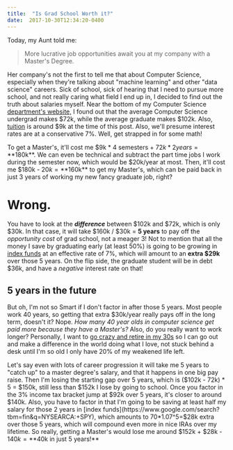 ```yaml
---
title:  "Is Grad School Worth it?"
date:  2017-10-30T12:34:20-0400
---
```


Today, my Aunt told me:
> More lucrative job opportunities await you at my company with a Master's Degree.

Her company's not the first to tell me that about Computer Science, especially when they're talking about "machine learning" and other "data science" careers. Sick of school, sick of hearing that I need to pursue more school, and not really caring what field I end up in, I decided to find out the truth about salaries myself. Near the bottom of my Computer Science [department's website,](https://www.csc.ncsu.edu/future-students/) I found out that the average Computer Science undergrad makes $72k, while the average graduate makes $102k. Also, [tuition](https://studentservices.ncsu.edu/your-money/financial-aid/estimated-cost-of-attendance/undergraduate-student/) is around $9k at the time of this post. Also, we'll presume interest rates are at a conservative 7%. Well, get strapped in for some math!

To get a Master's, it'll cost me $9k * 4 semesters + $72k * 2 years = **$180k**. We can even be technical and subtract the part time jobs I work during the semester now, which would be $20k/year at most. Then, it'll cost me $180k - $20k = **$160k** to get my Master's, which can be paid back in just 3 years of working my new fancy graduate job, right?

# Wrong.

You have to look at the ___difference___ between $102k and $72k, which is only $30k. In that case, it will take $160k / $30k = **5 years** to pay off the _opportunity cost_ of grad school, not a meager 3! Not to mention that all the money I save by graduating early (at least 50%) is going to be growing in [index funds](https://www.mrmoneymustache.com/2011/05/18/how-to-make-money-in-the-stock-market/) at an effective rate of 7%, which will amount to an **extra $29k** over those 5 years. On the flip side, the graduate student will be in debt $36k, and have a _negative_ interest rate on that!

## 5 years in the future

But oh, I'm not so Smart if I don't factor in after those 5 years. Most people work 40 years, so getting that extra $30k/year really pays off in the long term, doesn't it? Nope. _How many 40 year olds in computer science get paid more because they have a Master's?_ Also, do you really want to work longer? Personally, I want to [go crazy and retire in my 30s](/posts/money/early-retirement) so I can go out and make a difference in the world doing what I love, not stuck behind a desk until I'm so old I only have 20% of my weakened life left.

Let's say even with lots of career progression it will take me 5 years to "catch up" to a master degree's salary, and that it happens in one big pay raise. Then I'm losing the starting gap over 5 years, which is ($102k - 72k) * 5 = $150k, still less than $152k I lose by going to school. Once you factor in the 3% income tax bracket jump at $92k over 5 years, it's closer to around $140k. Also, you have to factor in that I'm going to be saving at least half my salary for those 2 years in [index funds](https://www.google.com/search?tbm=fin&q=NYSEARCA:+SPY), which amounts to 70*1.07^5=$28k extra over those 5 years, which will compound even more in nice IRAs over my lifetime. So really, getting a Master's would lose me around $152k + $28k - $140k = **$40k in just 5 years!**
